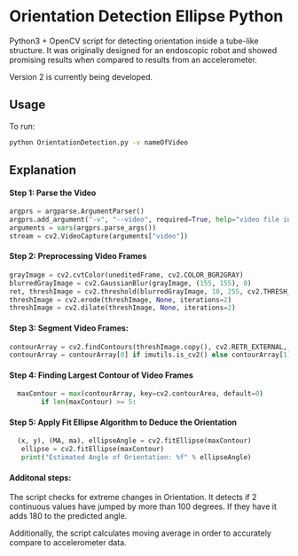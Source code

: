 # Orientation Detection Ellipse Python

Python3 + OpenCV script for detecting orientation inside a tube-like structure. It was originally designed for an endoscopic robot and showed promising results when compared to results from an accelerometer.

Version 2 is currently being developed. 

## Usage
To run:

```bash
python OrientationDetection.py -v nameOfVideo
```

## Explanation
#### Step 1: Parse the Video
```python
argprs = argparse.ArgumentParser()
argprs.add_argument("-v", "--video", required=True, help="video file input")
arguments = vars(argprs.parse_args())
stream = cv2.VideoCapture(arguments["video"])
```
#### Step 2: Preprocessing Video Frames
 
```python
grayImage = cv2.cvtColor(uneditedFrame, cv2.COLOR_BGR2GRAY)
blurredGrayImage = cv2.GaussianBlur(grayImage, (155, 155), 0)
ret, threshImage = cv2.threshold(blurredGrayImage, 10, 255, cv2.THRESH_BINARY_INV) 
threshImage = cv2.erode(threshImage, None, iterations=2)
threshImage = cv2.dilate(threshImage, None, iterations=2)
```
#### Step 3: Segment Video Frames:
 
```python
contourArray = cv2.findContours(threshImage.copy(), cv2.RETR_EXTERNAL, cv2.CHAIN_APPROX_SIMPLE)
contourArray = contourArray[0] if imutils.is_cv2() else contourArray[1]

```

#### Step 4: Finding Largest Contour of Video Frames
 
```python
  maxContour = max(contourArray, key=cv2.contourArea, default=0)
        if len(maxContour) >= 5:
```

#### Step 5: Apply Fit Ellipse Algorithm to Deduce the Orientation
```python
  (x, y), (MA, ma), ellipseAngle = cv2.fitEllipse(maxContour)  
   ellipse = cv2.fitEllipse(maxContour)  
   print("Estimated Angle of Orientation: %f" % ellipseAngle)
```

#### Additonal steps:
The script checks for extreme changes in Orientation. It detects if 2 continuous values have jumped by more than 100 degrees. If they have it adds 180 to the predicted angle.

Additionally, the script calculates moving average in order to accurately compare to accelerometer data. 
